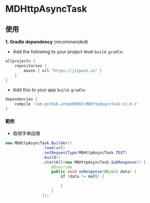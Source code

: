 # MDHttpAsyncTask
使用
-----
**1. Gradle dependency** (recommended)

  -  Add the following to your project level `build.gradle`:
 
``` gradle
allprojects {
	repositories {
		maven { url "https://jitpack.io" }
	}
}
```
  -  Add this to your app `build.gradle`:
 
``` gradle
dependencies {
	compile 'com.github.army650663:MDHttpAsyncTask:v1.0.2'
}
```
#### 範例
 - 取得字串回傳
 ``` java
 new MDHttpAsyncTask.Builder()
                 .load(url)
                 .setRequestType(MDHttpAsyncTask.TEXT)
                 .build()
                 .startAll(new MDHttpAsyncTask.SubResponse() {
                     @Override
                     public void onResponse(Object data) {
                         if (data != null) {
                             
                         }
                     }
                 });
 ```
